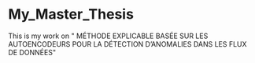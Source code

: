 # My_Master_Thesis
This is my work on " MÉTHODE EXPLICABLE BASÉE SUR LES AUTOENCODEURS POUR LA DÉTECTION D’ANOMALIES DANS LES FLUX DE DONNÉES"

